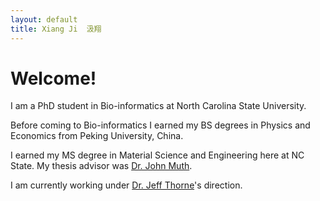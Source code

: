 ```yaml
---
layout: default
title: Xiang Ji  汲翔
---
```


# Welcome!


I am a PhD student in Bio-informatics at North Carolina State University. 

Before coming to Bio-informatics I earned my BS degrees in Physics and Economics from Peking University, China.

I earned my MS degree in Material Science and Engineering here at NC State. My thesis advisor was [Dr. John Muth](http://www.ece.ncsu.edu/people/muth). 

I am currently working under [Dr. Jeff Thorne](http://statgen.ncsu.edu/thorne/)'s direction. 
